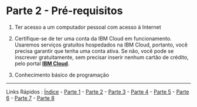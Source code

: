 # Parte 2 - Pré-requisitos

1. Ter acesso a um computador pessoal com acesso à Internet

2. Certifique-se de ter uma conta da IBM Cloud em funcionamento.
Usaremos serviços gratuitos hospedados na IBM Cloud, portanto, você precisa garantir que tenha uma conta ativa. Se não, você pode se inscrever gratuitamente, sem precisar inserir nenhum cartão de crédito, pelo portal [**IBM Cloud**](http://cloud.ibm.com/).

3. Conhecimento básico de programação

***
Links Rápidos :
[Índice](https://github.com/cesariojr/iotmeetup/) - [Parte 1](/content/intro.md) - [Parte 2](/content/prereq.md) - [Parte 3](/content/boilerplate.md) - [Parte 4](/content/platform.md) - [Parte 5](/content/device.md) - [Parte 6](/content/view.md) - [Parte 7](/content/nodered.md) - [Parte 8](/content/next.md)
